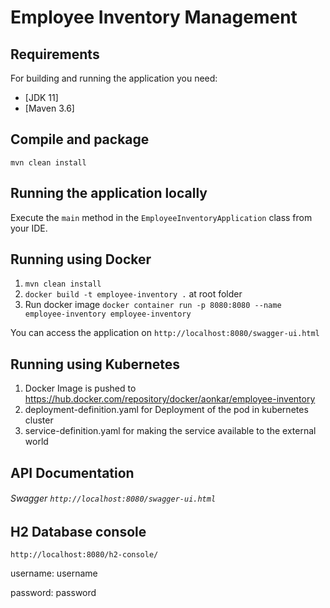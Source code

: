 # Employee Inventory Management

## Requirements

For building and running the application you need:

- [JDK 11]
- [Maven 3.6]

## Compile and package

```shell
mvn clean install
```

## Running the application locally

Execute the `main` method in the `EmployeeInventoryApplication` class from your IDE.

## Running using Docker

1. `mvn clean install`
2. `docker build -t employee-inventory .` at root folder
3. Run docker image `docker container run -p 8080:8080 --name employee-inventory employee-inventory`

You can access the application on `http://localhost:8080/swagger-ui.html`

## Running using Kubernetes
1. Docker Image is pushed to https://hub.docker.com/repository/docker/aonkar/employee-inventory
2. deployment-definition.yaml for Deployment of the pod in kubernetes cluster
3. service-definition.yaml for making the service available to the external world

## API Documentation
###### Swagger `http://localhost:8080/swagger-ui.html`

## H2 Database console
`http://localhost:8080/h2-console/`

username: username

password: password


  
  
